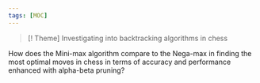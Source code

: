 ```yaml
---
tags: [MOC] 
---
```

> [! Theme]
> Investigating into backtracking algorithms in chess
  
How does the Mini-max algorithm compare to the Nega-max in finding the most optimal moves in chess in terms of accuracy and performance enhanced with alpha-beta pruning?